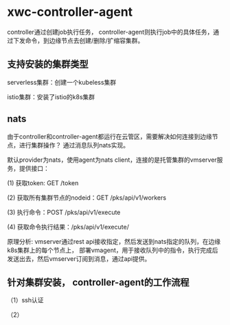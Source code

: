 # xwc-controller-agent
controller通过创建job执行任务，
controller-agent则执行job中的具体任务，通过下发命令，到边缘节点去创建/删除/扩缩容集群。

## 支持安装的集群类型
serverless集群：创建一个kubeless集群

istio集群：安装了istio的k8s集群

## nats
由于controller和controller-agent都运行在云管区，需要解决如何连接到边缘节点，进行集群操作？
通过消息队列nats实现。

默认provider为nats，使用agent为nats client，连接的是托管集群的vmserver服务，提供接口：

(1) 获取token: GET /token

(2) 获取所有集群节点的nodeid：GET /pks/api/v1/workers

(3) 执行命令：POST /pks/api/v1/execute

(4) 获取命令执行结果：/pks/api/v1/execute/<taskID>

原理分析: vmserver通过rest api接收指定，然后发送到nats指定的队列，在边缘k8s集群上的每个节点上，
部署vmagent，用于接收队列中的指令，执行完成后发送出去，然后vmserver订阅到消息，通过api提供。
 

## 针对集群安装， controller-agent的工作流程

（1）ssh认证

（2）
